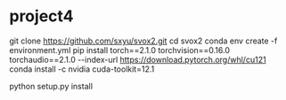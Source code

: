 # project4



git clone https://github.com/sxyu/svox2.git
cd svox2
conda env create -f environment.yml
pip install torch==2.1.0 torchvision==0.16.0 torchaudio==2.1.0 --index-url https://download.pytorch.org/whl/cu121
conda install -c nvidia cuda-toolkit=12.1

python setup.py install
